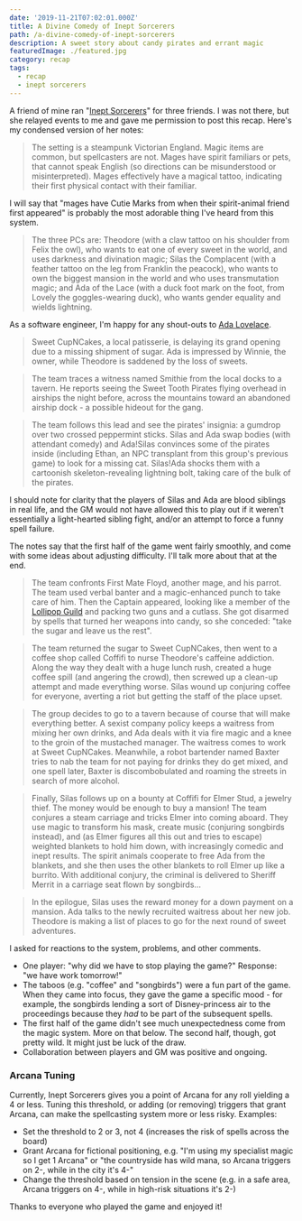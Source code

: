 ```yaml
---
date: '2019-11-21T07:02:01.000Z'
title: A Divine Comedy of Inept Sorcerers
path: /a-divine-comedy-of-inept-sorcerers
description: A sweet story about candy pirates and errant magic
featuredImage: ./featured.jpg
category: recap
tags:
  - recap
  - inept sorcerers
---
```

    


A friend of mine ran "[Inept Sorcerers](https://astralfrontier.itch.io/inept-sorcerers)" for three friends. I was not there, but she relayed events to me and gave me permission to post this recap. Here's my condensed version of her notes:

> The setting is a steampunk Victorian England. Magic items are common, but spellcasters are not. Mages have spirit familiars or pets, that cannot speak English (so directions can be misunderstood or misinterpreted). Mages effectively have a magical tattoo, indicating their first physical contact with their familiar.

I will say that "mages have Cutie Marks from when their spirit-animal friend first appeared" is probably the most adorable thing I've heard from this system.

> The three PCs are: Theodore (with a claw tattoo on his shoulder from Felix the owl), who wants to eat one of every sweet in the world, and uses darkness and divination magic; Silas the Complacent (with a feather tattoo on the leg from Franklin the peacock), who wants to own the biggest mansion in the world and who uses transmutation magic; and Ada of the Lace (with a duck foot mark on the foot, from Lovely the goggles-wearing duck), who wants gender equality and wields lightning.

As a software engineer, I'm happy for any shout-outs to [Ada Lovelace](https://en.wikipedia.org/wiki/Ada_Lovelace).

> Sweet CupNCakes, a local patisserie, is delaying its grand opening due to a missing shipment of sugar. Ada is impressed by Winnie, the owner, while Theodore is saddened by the loss of sweets.

> The team traces a witness named Smithie from the local docks to a tavern. He reports seeing the Sweet Tooth Pirates flying overhead in airships the night before, across the mountains toward an abandoned airship dock - a possible hideout for the gang.

> The team follows this lead and see the pirates' insignia: a gumdrop over two crossed peppermint sticks. Silas and Ada swap bodies (with attendant comedy) and Ada!Silas convinces some of the pirates inside (including Ethan, an NPC transplant from this group's previous game) to look for a missing cat. Silas!Ada shocks them with a cartoonish skeleton-revealing lightning bolt, taking care of the bulk of the pirates.

I should note for clarity that the players of Silas and Ada are blood siblings in real life, and the GM would not have allowed this to play out if it weren't essentially a light-hearted sibling fight, and/or an attempt to force a funny spell failure.

The notes say that the first half of the game went fairly smoothly, and come with some ideas about adjusting difficulty. I'll talk more about that at the end.

> The team confronts First Mate Floyd, another mage, and his parrot. The team used verbal banter and a magic-enhanced punch to take care of him. Then the Captain appeared, looking like a member of the [Lollipop Guild](https://oz.fandom.com/wiki/Lollipop_Guild) and packing two guns and a cutlass. She got disarmed by spells that turned her weapons into candy, so she conceded: "take the sugar and leave us the rest".

> The team returned the sugar to Sweet CupNCakes, then went to a coffee shop called Coffifi to nurse Theodore's caffeine addiction. Along the way they dealt with a huge lunch rush, created a huge coffee spill (and angering the crowd), then screwed up a clean-up attempt and made everything worse. Silas wound up conjuring coffee for everyone, averting a riot but getting the staff of the place upset.

> The group decides to go to a tavern because of course that will make everything better. A sexist company policy keeps a waitress from mixing her own drinks, and Ada deals with it via fire magic and a knee to the groin of the mustached manager. The waitress comes to work at Sweet CupNCakes. Meanwhile, a robot bartender named Baxter tries to nab the team for not paying for drinks they do get mixed, and one spell later, Baxter is discombobulated and roaming the streets in search of more alcohol.

> Finally, Silas follows up on a bounty at Coffifi for Elmer Stud, a jewelry thief. The money would be enough to buy a mansion! The team conjures a steam carriage and tricks Elmer into coming aboard. They use magic to transform his mask, create music (conjuring songbirds instead), and (as Elmer figures all this out and tries to escape) weighted blankets to hold him down, with increasingly comedic and inept results. The spirit animals cooperate to free Ada from the blankets, and she then uses the other blankets to roll Elmer up like a burrito. With additional conjury, the criminal is delivered to Sheriff Merrit in a carriage seat flown by songbirds...

> In the epilogue, Silas uses the reward money for a down payment on a mansion. Ada talks to the newly recruited waitress about her new job. Theodore is making a list of places to go for the next round of sweet adventures.

I asked for reactions to the system, problems, and other comments.

* One player: "why did we have to stop playing the game?" Response: "we have work tomorrow!"
* The taboos (e.g. "coffee" and "songbirds") were a fun part of the game. When they came into focus, they gave the game a specific mood - for example, the songbirds lending a sort of Disney-princess air to the proceedings because they _had_ to be part of the subsequent spells.
* The first half of the game didn't see much unexpectedness come from the magic system. More on that below. The second half, though, got pretty wild. It might just be luck of the draw.
* Collaboration between players and GM was positive and ongoing.

### Arcana Tuning

Currently, Inept Sorcerers gives you a point of Arcana for any roll yielding a 4 or less. Tuning this threshold, or adding (or removing) triggers that grant Arcana, can make the spellcasting system more or less risky. Examples:

* Set the threshold to 2 or 3, not 4 (increases the risk of spells across the board)
* Grant Arcana for fictional positioning, e.g. "I'm using my specialist magic so I get 1 Arcana" or "the countryside has wild mana, so Arcana triggers on 2-, while in the city it's 4-"
* Change the threshold based on tension in the scene (e.g. in a safe area, Arcana triggers on 4-, while in high-risk situations it's 2-)

Thanks to everyone who played the game and enjoyed it!


    